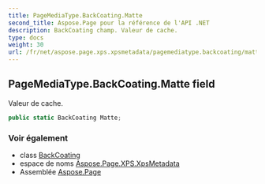 ```yaml
---
title: PageMediaType.BackCoating.Matte
second_title: Aspose.Page pour la référence de l'API .NET
description: BackCoating champ. Valeur de cache.
type: docs
weight: 30
url: /fr/net/aspose.page.xps.xpsmetadata/pagemediatype.backcoating/matte/
---
```

## PageMediaType.BackCoating.Matte field

Valeur de cache.

```csharp
public static BackCoating Matte;
```

### Voir également

* class [BackCoating](../)
* espace de noms [Aspose.Page.XPS.XpsMetadata](../../pagemediatype.backcoating/)
* Assemblée [Aspose.Page](../../../)


